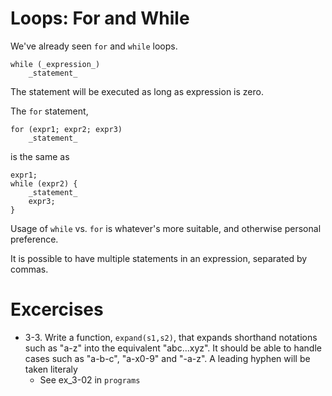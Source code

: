 # Loops: For and While

We've already seen `for` and `while` loops. 
```
while (_expression_)
	_statement_
```
The statement will be executed as long as expression is zero.

The `for` statement,
```
for (expr1; expr2; expr3)
	_statement_
```
is the same as 
```
expr1;
while (expr2) {
	_statement_
	expr3;
}
```
 Usage of `while` vs. `for` is whatever's more suitable, and otherwise
 personal preference.
 
 It is possible to have multiple statements in an expression,
 separated by commas.
 
# Excercises
- 3-3. Write a function, `expand(s1,s2)`, that expands shorthand
  notations such as "a-z" into the equivalent "abc...xyz". It should
  be able to handle cases such as "a-b-c", "a-x0-9" and "-a-z". A
  leading hyphen will be taken literaly
	 - See ex\_3-02 in `programs`
